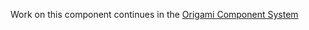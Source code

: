 Work on this component continues in the [Origami Component System](https://github.com/Financial-Times/origami/tree/main/components/teaser-collection)
